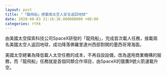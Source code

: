 ```yaml
---
layout: post
title: "「龍飛船」搭載兩太空人安全返回地球"
date: 2020-08-03 21:16:36.000000000 +08:00
categories: rthk
---
```


由美國太空探索科技公司SpaceX研發的「龍飛船」，完成首次載人任務，接載兩名美國太空人返回地球，成功降落佛羅里達州西部對開的墨西哥灣海面。

美國太空總署為降低載人太空任務的成本，不再自設設備，改為選用商業機構的服務，而「龍飛船」任務就是首個同類合作項目，由SpaceX的獵鷹9號火箭運載升空。
